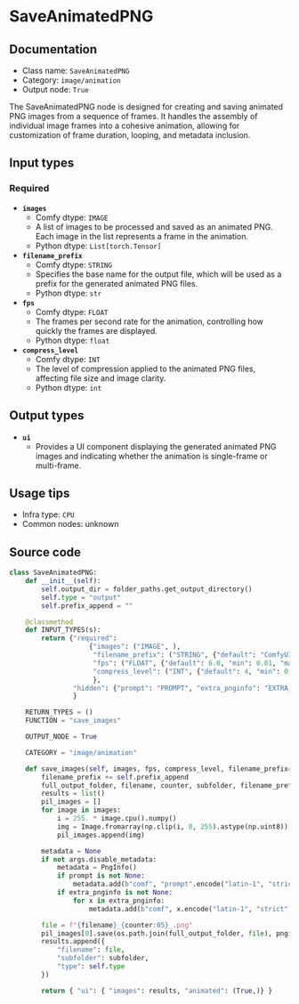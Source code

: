# SaveAnimatedPNG
## Documentation
- Class name: `SaveAnimatedPNG`
- Category: `image/animation`
- Output node: `True`

The SaveAnimatedPNG node is designed for creating and saving animated PNG images from a sequence of frames. It handles the assembly of individual image frames into a cohesive animation, allowing for customization of frame duration, looping, and metadata inclusion.
## Input types
### Required
- **`images`**
    - Comfy dtype: `IMAGE`
    - A list of images to be processed and saved as an animated PNG. Each image in the list represents a frame in the animation.
    - Python dtype: `List[torch.Tensor]`
- **`filename_prefix`**
    - Comfy dtype: `STRING`
    - Specifies the base name for the output file, which will be used as a prefix for the generated animated PNG files.
    - Python dtype: `str`
- **`fps`**
    - Comfy dtype: `FLOAT`
    - The frames per second rate for the animation, controlling how quickly the frames are displayed.
    - Python dtype: `float`
- **`compress_level`**
    - Comfy dtype: `INT`
    - The level of compression applied to the animated PNG files, affecting file size and image clarity.
    - Python dtype: `int`
## Output types
- **`ui`**
    - Provides a UI component displaying the generated animated PNG images and indicating whether the animation is single-frame or multi-frame.
## Usage tips
- Infra type: `CPU`
- Common nodes: unknown


## Source code
```python
class SaveAnimatedPNG:
    def __init__(self):
        self.output_dir = folder_paths.get_output_directory()
        self.type = "output"
        self.prefix_append = ""

    @classmethod
    def INPUT_TYPES(s):
        return {"required":
                    {"images": ("IMAGE", ),
                     "filename_prefix": ("STRING", {"default": "ComfyUI"}),
                     "fps": ("FLOAT", {"default": 6.0, "min": 0.01, "max": 1000.0, "step": 0.01}),
                     "compress_level": ("INT", {"default": 4, "min": 0, "max": 9})
                     },
                "hidden": {"prompt": "PROMPT", "extra_pnginfo": "EXTRA_PNGINFO"},
                }

    RETURN_TYPES = ()
    FUNCTION = "save_images"

    OUTPUT_NODE = True

    CATEGORY = "image/animation"

    def save_images(self, images, fps, compress_level, filename_prefix="ComfyUI", prompt=None, extra_pnginfo=None):
        filename_prefix += self.prefix_append
        full_output_folder, filename, counter, subfolder, filename_prefix = folder_paths.get_save_image_path(filename_prefix, self.output_dir, images[0].shape[1], images[0].shape[0])
        results = list()
        pil_images = []
        for image in images:
            i = 255. * image.cpu().numpy()
            img = Image.fromarray(np.clip(i, 0, 255).astype(np.uint8))
            pil_images.append(img)

        metadata = None
        if not args.disable_metadata:
            metadata = PngInfo()
            if prompt is not None:
                metadata.add(b"comf", "prompt".encode("latin-1", "strict") + b"\0" + json.dumps(prompt).encode("latin-1", "strict"), after_idat=True)
            if extra_pnginfo is not None:
                for x in extra_pnginfo:
                    metadata.add(b"comf", x.encode("latin-1", "strict") + b"\0" + json.dumps(extra_pnginfo[x]).encode("latin-1", "strict"), after_idat=True)

        file = f"{filename}_{counter:05}_.png"
        pil_images[0].save(os.path.join(full_output_folder, file), pnginfo=metadata, compress_level=compress_level, save_all=True, duration=int(1000.0/fps), append_images=pil_images[1:])
        results.append({
            "filename": file,
            "subfolder": subfolder,
            "type": self.type
        })

        return { "ui": { "images": results, "animated": (True,)} }

```
